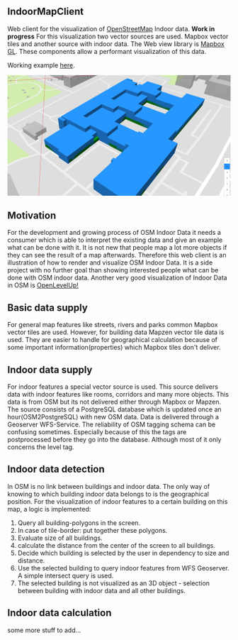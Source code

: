 ## IndoorMapClient

Web client for the visualization of [OpenStreetMap](https://osm.org) Indoor data. **Work in progress**
For this visualization two vector sources are used. Mapbox vector tiles and another source with indoor data. The Web view library is [Mapbox GL](https://github.com/mapbox/mapbox-gl-js). These components allow a performant visualization of this data.

Working example [here](https://sebastiansettgast.com/IndoorMapClient/). 

![alt text](./example.png?raw=true "Example")

## Motivation

For the development and growing process of OSM Indoor Data it needs a consumer which is able to interpret the existing data and give an example what can be done with it. It is not new that people map a lot more objects if they can see the result of a map afterwards.
Therefore this web client is an illustration of how to render and visualize OSM Indoor Data. It is a side project with no further goal than showing interested people what can be done with OSM indoor data. 
Another very good visualization of Indoor Data in OSM is [OpenLevelUp!](https://openlevelup.net/)


## Basic data supply

For general map features like streets, rivers and parks common Mapbox vector tiles are used. However, for building data Mapzen vector tile data is used. They are easier to handle for geographical calculation because of some important information(properties) which Mapbox tiles don't deliver.


## Indoor data supply

For indoor features a special vector source is used. This source delivers data with indoor features like rooms, corridors and many more objects. This data is from OSM but its not delivered either through Mapbox or Mapzen.
The source consists of a PostgreSQL database which is updated once an hour(OSM2PostgreSQL) with new OSM data. Data is delivered through a Geoserver WFS-Service.
The reliability of OSM tagging schema can be confusing sometimes. Especially because of this the tags are postprocessed before they go into the database. Although most of it only concerns the level tag.


## Indoor data detection

In OSM is no link between buildings and indoor data. The only way of knowing to which building indoor data belongs to is the geographical position. For the visualization of indoor features to a certain building on this map, a logic is implemented:

1. Query all building-polygons in the screen.
2. In case of tile-border: put together these polygons.
3. Evaluate size of all buildings.
4. calculate the distance from the center of the screen to all buildings.
5. Decide which building is selected by the user in dependency to size and distance.
6. Use the selected building to query indoor features from WFS Geoserver. A simple intersect query is used.
7. The selected building is not visualized as an 3D object - selection between building with indoor data and all other buildings.


## Indoor data calculation

some more stuff to add...